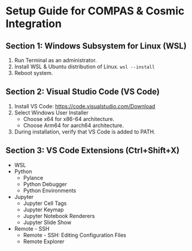 # Setup Guide for COMPAS & Cosmic Integration

## Section 1: Windows Subsystem for Linux (WSL)

1. Run Terminal as an administrator.
2. Install WSL & Ubuntu distribution of Linux.
    `wsl --install`
3. Reboot system.

## Section 2: Visual Studio Code (VS Code)

1. Install VS Code: https://code.visualstudio.com/Download
2. Select Windows User Installer
    - Choose x64 for x86-64 architecture.
    - Choose Arm64 for aarch64 architecture.
3. During installation, verify that VS Code is added to PATH.

## Section 3: VS Code Extensions (Ctrl+Shift+X)

- WSL
- Python
    - Pylance
    - Python Debugger
    - Python Environments
- Jupyter
    - Jupyter Cell Tags
    - Jupyter Keymap
    - Jupyter Notebook Renderers
    - Jupyter Slide Show
- Remote - SSH
    - Remote - SSH: Editing Configuration Files
    - Remote Explorer
